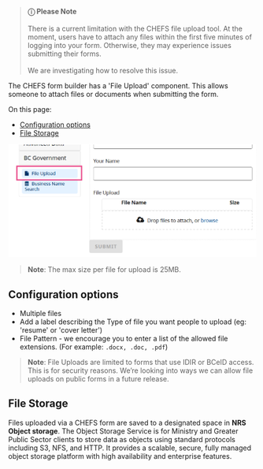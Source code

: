 <p>

>**ⓘ Please Note**<br><br>
>There is a current limitation with the CHEFS file upload tool. At the moment, users have to attach any files within the first five minutes of logging into your form. Otherwise, they may experience issues submitting their forms. <br><br>
>We are investigating how to resolve this issue.

</p>

The CHEFS form builder has a 'File Upload' component. This allows someone to attach files or documents when submitting the form.

On this page:
* [Configuration options](#Configuration-options)
* [File Storage](#File-storage)

![File Upload Component](images/file-upload-1.png)

> **Note**: The max size per file for upload is 25MB.

## Configuration options

- Multiple files
- Add a label describing the Type of file you want people to upload (eg: 'resume' or 'cover letter')
- File Pattern - we encourage you to enter a list of the allowed file extensions. (For example: `.docx, .doc, .pdf`)
  
> **Note**: File Uploads are limited to forms that use IDIR or BCeID access. This is for security reasons. We’re looking into ways we can allow file uploads on public forms in a future release.

## File Storage

Files uploaded via a CHEFS form are saved to a designated space in **NRS Object storage**. The Object Storage Service is for Ministry and Greater Public Sector clients to store data as objects using standard protocols including S3, NFS, and HTTP. It provides a scalable, secure, fully managed object storage platform with high availability and enterprise features.